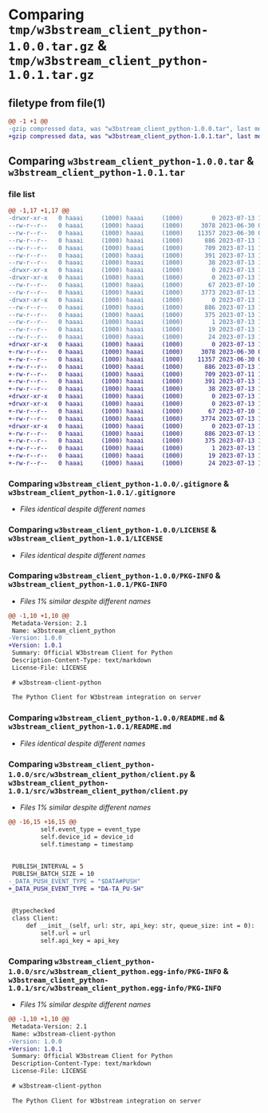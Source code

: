 # Comparing `tmp/w3bstream_client_python-1.0.0.tar.gz` & `tmp/w3bstream_client_python-1.0.1.tar.gz`

## filetype from file(1)

```diff
@@ -1 +1 @@
-gzip compressed data, was "w3bstream_client_python-1.0.0.tar", last modified: Thu Jul 13 17:37:01 2023, max compression
+gzip compressed data, was "w3bstream_client_python-1.0.1.tar", last modified: Thu Jul 13 19:09:46 2023, max compression
```

## Comparing `w3bstream_client_python-1.0.0.tar` & `w3bstream_client_python-1.0.1.tar`

### file list

```diff
@@ -1,17 +1,17 @@
-drwxr-xr-x   0 haaai     (1000) haaai     (1000)        0 2023-07-13 17:37:01.583950 w3bstream_client_python-1.0.0/
--rw-r--r--   0 haaai     (1000) haaai     (1000)     3078 2023-06-30 05:29:14.000000 w3bstream_client_python-1.0.0/.gitignore
--rw-r--r--   0 haaai     (1000) haaai     (1000)    11357 2023-06-30 05:29:14.000000 w3bstream_client_python-1.0.0/LICENSE
--rw-r--r--   0 haaai     (1000) haaai     (1000)      886 2023-07-13 17:37:01.573950 w3bstream_client_python-1.0.0/PKG-INFO
--rw-r--r--   0 haaai     (1000) haaai     (1000)      709 2023-07-11 18:41:55.000000 w3bstream_client_python-1.0.0/README.md
--rw-r--r--   0 haaai     (1000) haaai     (1000)      391 2023-07-13 17:36:42.000000 w3bstream_client_python-1.0.0/pyproject.toml
--rw-r--r--   0 haaai     (1000) haaai     (1000)       38 2023-07-13 17:37:01.583950 w3bstream_client_python-1.0.0/setup.cfg
-drwxr-xr-x   0 haaai     (1000) haaai     (1000)        0 2023-07-13 17:37:01.573950 w3bstream_client_python-1.0.0/src/
-drwxr-xr-x   0 haaai     (1000) haaai     (1000)        0 2023-07-13 17:37:01.573950 w3bstream_client_python-1.0.0/src/w3bstream_client_python/
--rw-r--r--   0 haaai     (1000) haaai     (1000)       67 2023-07-10 18:18:02.000000 w3bstream_client_python-1.0.0/src/w3bstream_client_python/__init__.py
--rw-r--r--   0 haaai     (1000) haaai     (1000)     3773 2023-07-13 17:36:42.000000 w3bstream_client_python-1.0.0/src/w3bstream_client_python/client.py
-drwxr-xr-x   0 haaai     (1000) haaai     (1000)        0 2023-07-13 17:37:01.573950 w3bstream_client_python-1.0.0/src/w3bstream_client_python.egg-info/
--rw-r--r--   0 haaai     (1000) haaai     (1000)      886 2023-07-13 17:37:01.000000 w3bstream_client_python-1.0.0/src/w3bstream_client_python.egg-info/PKG-INFO
--rw-r--r--   0 haaai     (1000) haaai     (1000)      375 2023-07-13 17:37:01.000000 w3bstream_client_python-1.0.0/src/w3bstream_client_python.egg-info/SOURCES.txt
--rw-r--r--   0 haaai     (1000) haaai     (1000)        1 2023-07-13 17:37:01.000000 w3bstream_client_python-1.0.0/src/w3bstream_client_python.egg-info/dependency_links.txt
--rw-r--r--   0 haaai     (1000) haaai     (1000)       19 2023-07-13 17:37:01.000000 w3bstream_client_python-1.0.0/src/w3bstream_client_python.egg-info/requires.txt
--rw-r--r--   0 haaai     (1000) haaai     (1000)       24 2023-07-13 17:37:01.000000 w3bstream_client_python-1.0.0/src/w3bstream_client_python.egg-info/top_level.txt
+drwxr-xr-x   0 haaai     (1000) haaai     (1000)        0 2023-07-13 19:09:46.306090 w3bstream_client_python-1.0.1/
+-rw-r--r--   0 haaai     (1000) haaai     (1000)     3078 2023-06-30 05:29:14.000000 w3bstream_client_python-1.0.1/.gitignore
+-rw-r--r--   0 haaai     (1000) haaai     (1000)    11357 2023-06-30 05:29:14.000000 w3bstream_client_python-1.0.1/LICENSE
+-rw-r--r--   0 haaai     (1000) haaai     (1000)      886 2023-07-13 19:09:46.306090 w3bstream_client_python-1.0.1/PKG-INFO
+-rw-r--r--   0 haaai     (1000) haaai     (1000)      709 2023-07-11 18:41:55.000000 w3bstream_client_python-1.0.1/README.md
+-rw-r--r--   0 haaai     (1000) haaai     (1000)      391 2023-07-13 19:09:03.000000 w3bstream_client_python-1.0.1/pyproject.toml
+-rw-r--r--   0 haaai     (1000) haaai     (1000)       38 2023-07-13 19:09:46.306090 w3bstream_client_python-1.0.1/setup.cfg
+drwxr-xr-x   0 haaai     (1000) haaai     (1000)        0 2023-07-13 19:09:46.306090 w3bstream_client_python-1.0.1/src/
+drwxr-xr-x   0 haaai     (1000) haaai     (1000)        0 2023-07-13 19:09:46.306090 w3bstream_client_python-1.0.1/src/w3bstream_client_python/
+-rw-r--r--   0 haaai     (1000) haaai     (1000)       67 2023-07-10 18:18:02.000000 w3bstream_client_python-1.0.1/src/w3bstream_client_python/__init__.py
+-rw-r--r--   0 haaai     (1000) haaai     (1000)     3774 2023-07-13 18:37:45.000000 w3bstream_client_python-1.0.1/src/w3bstream_client_python/client.py
+drwxr-xr-x   0 haaai     (1000) haaai     (1000)        0 2023-07-13 19:09:46.306090 w3bstream_client_python-1.0.1/src/w3bstream_client_python.egg-info/
+-rw-r--r--   0 haaai     (1000) haaai     (1000)      886 2023-07-13 19:09:46.000000 w3bstream_client_python-1.0.1/src/w3bstream_client_python.egg-info/PKG-INFO
+-rw-r--r--   0 haaai     (1000) haaai     (1000)      375 2023-07-13 19:09:46.000000 w3bstream_client_python-1.0.1/src/w3bstream_client_python.egg-info/SOURCES.txt
+-rw-r--r--   0 haaai     (1000) haaai     (1000)        1 2023-07-13 19:09:46.000000 w3bstream_client_python-1.0.1/src/w3bstream_client_python.egg-info/dependency_links.txt
+-rw-r--r--   0 haaai     (1000) haaai     (1000)       19 2023-07-13 19:09:46.000000 w3bstream_client_python-1.0.1/src/w3bstream_client_python.egg-info/requires.txt
+-rw-r--r--   0 haaai     (1000) haaai     (1000)       24 2023-07-13 19:09:46.000000 w3bstream_client_python-1.0.1/src/w3bstream_client_python.egg-info/top_level.txt
```

### Comparing `w3bstream_client_python-1.0.0/.gitignore` & `w3bstream_client_python-1.0.1/.gitignore`

 * *Files identical despite different names*

### Comparing `w3bstream_client_python-1.0.0/LICENSE` & `w3bstream_client_python-1.0.1/LICENSE`

 * *Files identical despite different names*

### Comparing `w3bstream_client_python-1.0.0/PKG-INFO` & `w3bstream_client_python-1.0.1/PKG-INFO`

 * *Files 1% similar despite different names*

```diff
@@ -1,10 +1,10 @@
 Metadata-Version: 2.1
 Name: w3bstream_client_python
-Version: 1.0.0
+Version: 1.0.1
 Summary: Official W3bstream Client for Python
 Description-Content-Type: text/markdown
 License-File: LICENSE
 
 # w3bstream-client-python
 
 The Python Client for W3bstream integration on server
```

### Comparing `w3bstream_client_python-1.0.0/README.md` & `w3bstream_client_python-1.0.1/README.md`

 * *Files identical despite different names*

### Comparing `w3bstream_client_python-1.0.0/src/w3bstream_client_python/client.py` & `w3bstream_client_python-1.0.1/src/w3bstream_client_python/client.py`

 * *Files 1% similar despite different names*

```diff
@@ -16,15 +16,15 @@
         self.event_type = event_type
         self.device_id = device_id
         self.timestamp = timestamp
 
 
 PUBLISH_INTERVAL = 5
 PUBLISH_BATCH_SIZE = 10
-_DATA_PUSH_EVENT_TYPE = "$DATA#PUSH"
+_DATA_PUSH_EVENT_TYPE = "DA-TA_PU-SH"
 
 
 @typechecked
 class Client:
     def __init__(self, url: str, api_key: str, queue_size: int = 0):
         self.url = url
         self.api_key = api_key
```

### Comparing `w3bstream_client_python-1.0.0/src/w3bstream_client_python.egg-info/PKG-INFO` & `w3bstream_client_python-1.0.1/src/w3bstream_client_python.egg-info/PKG-INFO`

 * *Files 1% similar despite different names*

```diff
@@ -1,10 +1,10 @@
 Metadata-Version: 2.1
 Name: w3bstream-client-python
-Version: 1.0.0
+Version: 1.0.1
 Summary: Official W3bstream Client for Python
 Description-Content-Type: text/markdown
 License-File: LICENSE
 
 # w3bstream-client-python
 
 The Python Client for W3bstream integration on server
```

